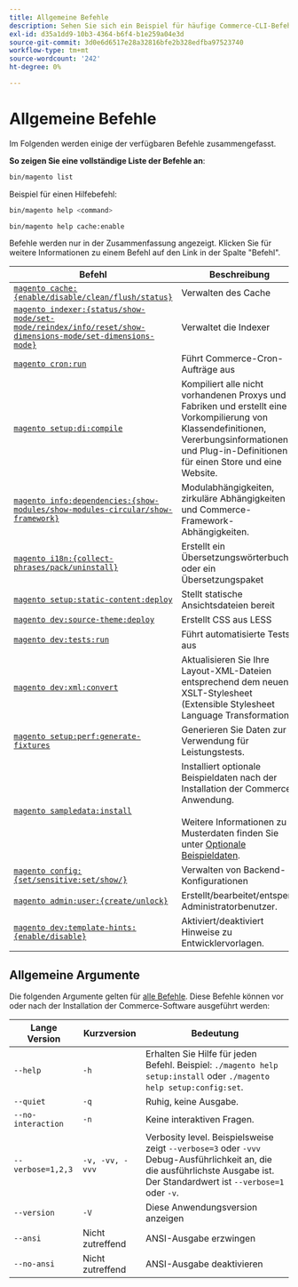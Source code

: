 ```yaml
---
title: Allgemeine Befehle
description: Sehen Sie sich ein Beispiel für häufige Commerce-CLI-Befehle und -Verwendungen an.
exl-id: d35a1dd9-10b3-4364-b6f4-b1e259a04e3d
source-git-commit: 3d0e6d6517e28a32816bfe2b328edfba97523740
workflow-type: tm+mt
source-wordcount: '242'
ht-degree: 0%

---
```


# Allgemeine Befehle

Im Folgenden werden einige der verfügbaren Befehle zusammengefasst.

**So zeigen Sie eine vollständige Liste der Befehle an**:

```bash
bin/magento list
```

Beispiel für einen Hilfebefehl:

```bash
bin/magento help <command>
```

```bash
bin/magento help cache:enable
```

Befehle werden nur in der Zusammenfassung angezeigt. Klicken Sie für weitere Informationen zu einem Befehl auf den Link in der Spalte &quot;Befehl&quot;.

| Befehl | Beschreibung |
|--- |--- |
| [`magento cache:{enable/disable/clean/flush/status}`](../cli/manage-cache.md) | Verwalten des Cache |
| [`magento indexer:{status/show-mode/set-mode/reindex/info/reset/show-dimensions-mode/set-dimensions-mode}`](../cli/manage-indexers.md) | Verwaltet die Indexer |
| [`magento cron:run`](../cli/configure-cron-jobs.md) | Führt Commerce-Cron-Aufträge aus |
| [`magento setup:di:compile`](../cli/code-compiler.md) | Kompiliert alle nicht vorhandenen Proxys und Fabriken und erstellt eine Vorkompilierung von Klassendefinitionen, Vererbungsinformationen und Plug-in-Definitionen für einen Store und eine Website. |
| [`magento info:dependencies:{show-modules/show-modules-circular/show-framework}`](../cli/dependency-reports.md) | Modulabhängigkeiten, zirkuläre Abhängigkeiten und Commerce-Framework-Abhängigkeiten. |
| [`magento i18n:{collect-phrases/pack/uninstall}`](../cli/localization.md) | Erstellt ein Übersetzungswörterbuch oder ein Übersetzungspaket |
| [`magento setup:static-content:deploy`](../cli/static-view-file-deployment.md) | Stellt statische Ansichtsdateien bereit |
| [`magento dev:source-theme:deploy`](../cli/create-symlinks.md) | Erstellt CSS aus LESS |
| [`magento dev:tests:run`](../cli/unit-tests.md) | Führt automatisierte Tests aus |
| [`magento dev:xml:convert`](../cli/convert-layout-files.md) | Aktualisieren Sie Ihre Layout-XML-Dateien entsprechend dem neuen XSLT-Stylesheet (Extensible Stylesheet Language Transformations) |
| [`magento setup:perf:generate-fixtures`](../cli/generate-data.md) | Generieren Sie Daten zur Verwendung für Leistungstests. |
| [`magento sampledata:install`](../../installation/sample-data/overview.md) | Installiert optionale Beispieldaten nach der Installation der Commerce-Anwendung.<br><br>Weitere Informationen zu Musterdaten finden Sie unter [Optionale Beispieldaten](../../installation/sample-data/overview.md). |
| [`magento config:{set/sensitive:set/show/}`](../cli/set-configuration-values.md) | Verwalten von Backend-Konfigurationen |
| [`magento admin:user:{create/unlock}`](../../installation/tutorials/admin.md#create-edit-or-unloack-an-administrator-account) | Erstellt/bearbeitet/entsperrt Administratorbenutzer. |
| [`magento dev:template-hints:{enable/disable}`](https://developer.adobe.com/commerce/frontend-core/guide/themes/debug/) | Aktiviert/deaktiviert Hinweise zu Entwicklervorlagen. |

## Allgemeine Argumente

Die folgenden Argumente gelten für [alle Befehle](/help/tools/reference/commerce-on-premises.md). Diese Befehle können vor oder nach der Installation der Commerce-Software ausgeführt werden:

| Lange Version | Kurzversion | Bedeutung |
|--- |--- |--- |
| `--help` | `-h` | Erhalten Sie Hilfe für jeden Befehl. Beispiel: `./magento help setup:install` oder `./magento help setup:config:set`. |
| `--quiet` | `-q` | Ruhig, keine Ausgabe. |
| `--no-interaction` | `-n` | Keine interaktiven Fragen. |
| `--verbose=1,2,3` | `-v, -vv, -vvv` | Verbosity level. Beispielsweise zeigt `--verbose=3` oder `-vvv` Debug-Ausführlichkeit an, die die ausführlichste Ausgabe ist. Der Standardwert ist `--verbose=1` oder `-v`. |
| `--version` | `-V` | Diese Anwendungsversion anzeigen |
| `--ansi` | Nicht zutreffend | ANSI-Ausgabe erzwingen |
| `--no-ansi` | Nicht zutreffend | ANSI-Ausgabe deaktivieren |

